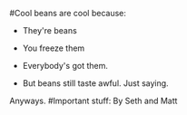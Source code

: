 #Cool beans are cool because:

* They're beans
* You freeze them
* Everybody's got them.

* But beans still taste awful. Just saying.

 Anyways. 
 #Important stuff:
 By Seth and Matt
